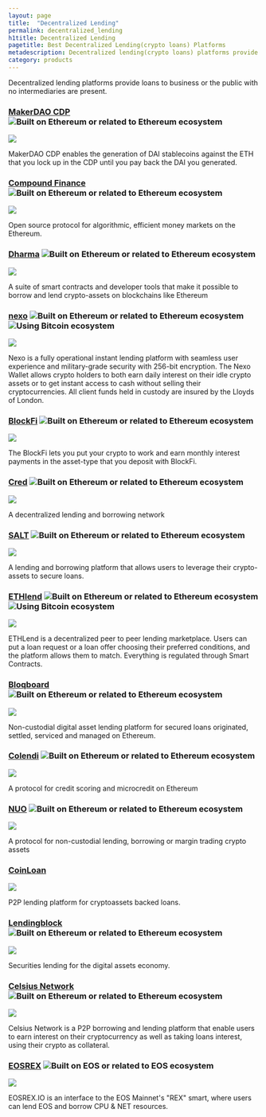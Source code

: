 ```yaml
---
layout: page
title:  "Decentralized Lending"
permalink: decentralized_lending
h1title: Decentralized Lending
pagetitle: Best Decentralized Lending(crypto loans) Platforms
metadescription: Decentralized lending(crypto loans) platforms provide loans to business or the public with no intermediaries are present.
category: products
---
```

Decentralized lending platforms provide loans to business or the public with no intermediaries are present.

### [MakerDAO CDP](https://cdp.makerdao.com/) ![](/images/ether.png "Built on Ethereum or related to Ethereum ecosystem") <i class="fas fa-user-lock" title="Non-custodial"></i>

![](/images/output_md/httpscdpmakerdaocom.png)

MakerDAO CDP enables the generation of DAI stablecoins against the ETH that you lock up in the CDP until you pay back the DAI you generated.

### [Compound Finance](https://compound.finance/) ![](/images/ether.png "Built on Ethereum or related to Ethereum ecosystem") <i class="fas fa-user-lock" title="Non-custodial"></i>

![](/images/output_md/httpscompoundfinance.png)

Open source protocol for algorithmic, efficient money markets on the Ethereum.

### [Dharma](https://dharma.io/) ![](/images/ether.png "Built on Ethereum or related to Ethereum ecosystem") <i class="fas fa-user-lock" title="Non-custodial"></i>

![](/images/output_md/httpsdharmaio.png)

A suite of smart contracts and developer tools that make it possible to borrow and lend crypto-assets on blockchains like Ethereum

### [nexo](https://nexo.io/) ![](/images/ether.png "Built on Ethereum or related to Ethereum ecosystem") ![](/images/btc.png "Using Bitcoin ecosystem")

![](/images/nexo.png)

Nexo is a fully operational instant lending platform with seamless user experience and military-grade security with 256-bit encryption. The Nexo Wallet allows crypto holders to both earn daily interest on their idle crypto assets or to get instant access to cash without selling their cryptocurrencies.
All client funds held in custody are insured by the Lloyds of London.

### [BlockFi](https://blockfi.com/) ![](/images/ether.png "Built on Ethereum or related to Ethereum ecosystem")

![](/images/output_md/httpsblockficom.png)

The BlockFi lets you put your crypto to work and earn monthly interest payments in the asset-type that you deposit with BlockFi.

### [Cred](https://www.mycred.io/) ![](/images/ether.png "Built on Ethereum or related to Ethereum ecosystem")

![](/images/output_md/httpswwwmycredio.png)

A decentralized lending and borrowing network

### [SALT](https://saltlending.com/) ![](/images/ether.png "Built on Ethereum or related to Ethereum ecosystem")

![](/images/output_md/httpssaltlendingcom.png)

A lending and borrowing platform that allows users to leverage their crypto-assets to secure loans.

### [ETHlend](https://ethlend.io/) ![](/images/ether.png "Built on Ethereum or related to Ethereum ecosystem") ![](/images/btc.png "Using Bitcoin ecosystem")  <i class="fas fa-user-lock" title="Non-custodial"></i>

![](/images/output_md/httpsethlendio.png)

ETHLend is a decentralized peer to peer lending marketplace. Users can put a loan request or a loan offer choosing their preferred conditions, and the platform allows them to match. Everything is regulated through Smart Contracts.

### [Bloqboard](https://bloqboard.com/) ![](/images/ether.png "Built on Ethereum or related to Ethereum ecosystem") <i class="fas fa-user-lock" title="Non-custodial"></i>

![](/images/output_md/httpsbloqboardcom.png)

Non-custodial digital asset lending platform for secured loans originated, settled, serviced and managed on Ethereum.

### [Colendi](https://www.colendi.com/) ![](/images/ether.png "Built on Ethereum or related to Ethereum ecosystem")

![](/images/output_md/httpswwwcolendicom.png)

A protocol for credit scoring and microcredit on Ethereum

### [NUO](https://www.nuo.network/) ![](/images/ether.png "Built on Ethereum or related to Ethereum ecosystem") <i class="fas fa-user-lock" title="Non-custodial"></i>

![](/images/output_md/httpswwwnuonetwork.png)

A protocol for non-custodial lending, borrowing or margin trading crypto assets

### [CoinLoan](https://coinloan.io/)

![](/images/output_md/httpscoinloanio.png)

P2P lending platform for cryptoassets backed loans.

### [Lendingblock](https://lendingblock.com/) ![](/images/ether.png "Built on Ethereum or related to Ethereum ecosystem")

![](/images/output_md/httpslendingblockcom.png)

Securities lending for the digital assets economy.

### [Celsius Network](https://celsius.network/) ![](/images/ether.png "Built on Ethereum or related to Ethereum ecosystem")

![](/images/output_md/httpscelsiusnetwork.png)

Celsius Network is a P2P borrowing and lending platform that enable users to earn interest on their cryptocurrency as well as taking loans interest, using their crypto as collateral.

### [EOSREX](https://eosrex.io/) ![](/images/eos.png "Built on EOS or related to EOS ecosystem") <i class="fas fa-user-lock" title="Non-custodial"></i>

![](/images/output_md/httpseosrexio.png)

EOSREX.IO is an interface to the EOS Mainnet's "REX" smart, where users can lend EOS and borrow CPU & NET resources.
